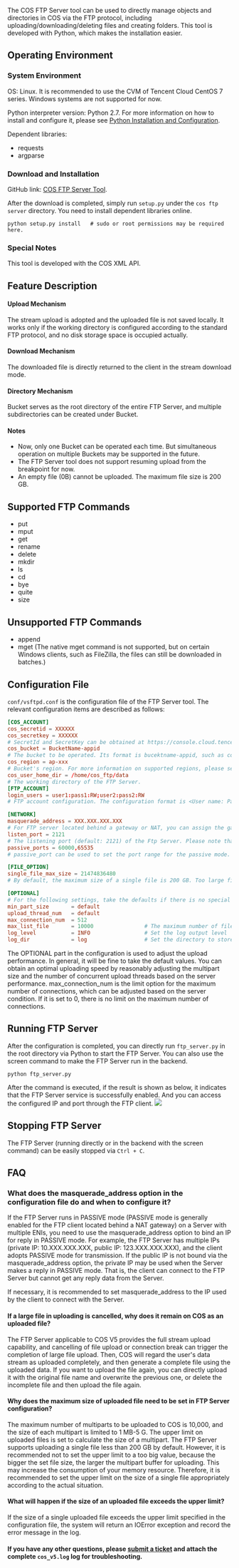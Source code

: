 The COS FTP Server tool can be used to directly manage objects and directories in COS via the FTP protocol, including uploading/downloading/deleting files and creating folders. This tool is developed with Python, which makes the installation easier.
## Operating Environment
### System Environment
OS: Linux. It is recommended to use the CVM of Tencent Cloud CentOS 7 series. Windows systems are not supported for now.

Python interpreter version: Python 2.7. For more information on how to install and configure it, please see [Python Installation and Configuration](https://cloud.tencent.com/document/product/436/10866).

Dependent libraries:
- requests
- argparse

### Download and Installation
GitHub link: [COS FTP Server Tool](https://github.com/tencentyun/cos-ftp-server-V5).

After the download is completed, simply run `setup.py` under the `cos ftp server` directory. You need to install dependent libraries online.
```
python setup.py install   # sudo or root permissions may be required here.
```

### Special Notes
This tool is developed with the COS XML API.

## Feature Description
#### Upload Mechanism
The stream upload is adopted and the uploaded file is not saved locally. It works only if the working directory is configured according to the standard FTP protocol, and no disk storage space is occupied actually.

#### Download Mechanism
The downloaded file is directly returned to the client in the stream download mode.

#### Directory Mechanism
Bucket serves as the root directory of the entire FTP Server, and multiple subdirectories can be created under Bucket.

#### Notes
- Now, only one Bucket can be operated each time. But simultaneous operation on multiple Buckets may be supported in the future.
- The FTP Server tool does not support resuming upload from the breakpoint for now.
- An empty file (0B) cannot be uploaded. The maximum file size is 200 GB.

## Supported FTP Commands
- put
- mput
- get
- rename
- delete
- mkdir
- ls
- cd
- bye
- quite
- size

## Unsupported FTP Commands
- append
- mget (The native mget command is not supported, but on certain Windows clients, such as FileZilla, the files can still be downloaded in batches.)


## Configuration File
`conf/vsftpd.conf` is the configuration file of the FTP Server tool. The relevant configuration items are described as follows:
```conf
[COS_ACCOUNT]
cos_secretid = XXXXXX
cos_secretkey = XXXXXX
# SecretId and SecretKey can be obtained at https://console.cloud.tencent.com/cam/capi.
cos_bucket = BucketName-appid
# The bucket to be operated. Its format is bucektname-appid, such as cos_bucket = mybucket-125888888888.
cos_region = ap-xxx
# Bucket's region. For more information on supported regions, please see [Available Regions - Applicable to the XML API Section]:https://cloud.tencent.com/document/product/436/6224
cos_user_home_dir = /home/cos_ftp/data
# The working directory of the FTP Server.
[FTP_ACCOUNT]
login_users = user1:pass1:RW;user2:pass2:RW
# FTP account configuration. The configuration format is <User name: Password: Read and write permissions>, and multiple accounts are separated by a semicolon.

[NETWORK]
masquerade_address = XXX.XXX.XXX.XXX
# For FTP server located behind a gateway or NAT, you can assign the gateway's IP or domain name to the FTP Server through this configuration item. In general, this configuration item needs not to be configured.
listen_port = 2121
# The listening port (default: 2121) of the Ftp Server. Please note that the firewall needs this port opened.
passive_ports = 60000,65535             
# passive_port can be used to set the port range for the passive mode. Default is (60000, 65535).

[FILE_OPTION]
single_file_max_size = 21474836480
# By default, the maximum size of a single file is 200 GB. Too large files are not recommended.

[OPTIONAL]
# For the following settings, take the defaults if there is no special requirements, or fill in an appropriate integer if necessary.
min_part_size       = default
upload_thread_num   = default
max_connection_num  = 512
max_list_file       = 10000                # The maximum number of files to be listed by ls command. It is recommended not to set it too big. Otherwise, high delay of ls command may occur.
log_level           = INFO                 # Set the log output level
log_dir             = log                  # Set the directory to store logs. Default is the log directory under the ftp server directory.
```
The OPTIONAL part in the configuration is used to adjust the upload performance. In general, it will be fine to take the default values. You can obtain an optimal uploading speed by reasonably adjusting the multipart size and the number of concurrent upload threads based on the server performance. max_connection_num is the limit option for the maximum number of connections, which can be adjusted based on the server condition. If it is set to 0, there is no limit on the maximum number of connections. 
## Running FTP Server
After the configuration is completed, you can directly run `ftp_server.py` in the root directory via Python to start the FTP Server. You can also use the screen command to make the FTP Server run in the backend.
```
python ftp_server.py
```
After the command is executed, if the result is shown as below, it indicates that the FTP Server service is successfully enabled. And you can access the configured IP and port through the FTP client.
![](//mc.qcloudimg.com/static/img/7bbb20b2ba2c6cf9678a47d8753499cc/image.png)

## Stopping FTP Server
The FTP Server (running directly or in the backend with the screen command) can be easily stopped via `Ctrl + C`.
## FAQ

### What does the masquerade_address option in the configuration file do and when to configure it?
If the FTP Server runs in PASSIVE mode (PASSIVE mode is generally enabled for the FTP client located behind a NAT gateway) on a Server with multiple ENIs, you need to use the masquerade_address option to bind an IP for reply in PASSIVE mode. For example, the FTP Server has multiple IPs (private IP: 10.XXX.XXX.XXX, public IP: 123.XXX.XXX.XXX), and the client adopts PASSIVE mode for transmission. If the public IP is not bound via the masquerade_address option, the private IP may be used when the Server makes a reply in PASSIVE mode. That is, the client can connect to the FTP Server but cannot get any reply data from the Server.

If necessary, it is recommended to set masquerade_address to the IP used by the client to connect with the Server.

#### If a large file in uploading is cancelled, why does it remain on COS as an uploaded file?
The FTP Server applicable to COS V5 provides the full stream upload capability, and cancelling of file upload or connection break can trigger the completion of large file upload. Then, COS will regard the user's data stream as uploaded completely, and then generate a complete file using the uploaded data. If you want to upload the file again, you can directly upload it with the original file name and overwrite the previous one, or delete the incomplete file and then upload the file again.

#### Why does the maximum size of uploaded file need to be set in FTP Server configuration?
The maximum number of multiparts to be uploaded to COS is 10,000, and the size of each multipart is limited to 1 MB-5 G. The upper limit on uploaded files is set to calculate the size of a multipart.
The FTP Server supports uploading a single file less than 200 GB by default. However, it is recommended not to set the upper limit to a too big value, because the bigger the set file size, the larger the multipart buffer for uploading. This may increase the consumption of your memory resource. Therefore, it is recommended to set the upper limit on the size of a single file appropriately according to the actual situation.

#### What will happen if the size of an uploaded file exceeds the upper limit?
If the size of a single uploaded file exceeds the upper limit specified in the configuration file, the system will return an IOError exception and record the error message in the log.

#### If you have any other questions, please [submit a ticket](https://console.cloud.tencent.com/workorder/category) and attach the complete `cos_v5.log` log for troubleshooting.

